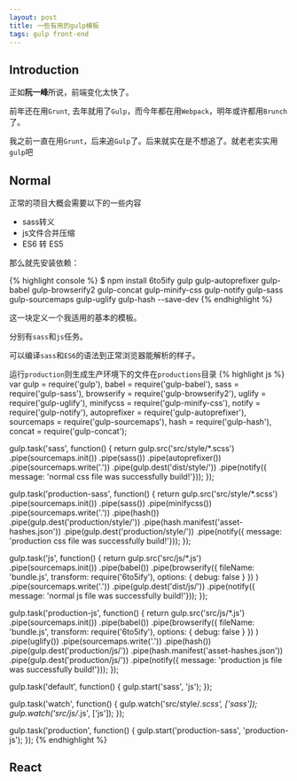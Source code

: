 ```yaml
---
layout: post
title: 一些有用的gulp模板
tags: gulp front-end
---
```


## Introduction

正如**阮一峰**所说，前端变化太快了。

前年还在用`Grunt`, 去年就用了`Gulp`，而今年都在用`Webpack`，明年或许都用`Brunch`了。

我之前一直在用`Grunt`，后来追`Gulp`了。后来就实在是不想追了。就老老实实用`gulp`吧

## Normal

正常的项目大概会需要以下的一些内容

* sass转义
* js文件合并压缩
* ES6 转 ES5

那么就先安装依赖：

{% highlight console %}
$ npm install 6to5ify gulp gulp-autoprefixer gulp-babel gulp-browserify2 gulp-concat gulp-minify-css gulp-notify gulp-sass gulp-sourcemaps gulp-uglify gulp-hash --save-dev
{% endhighlight %}

这一块定义一个我适用的基本的模板。

分别有`sass`和`js`任务。

可以编译`sass`和`ES6`的语法到正常浏览器能解析的样子。

运行`production`则生成生产环境下的文件在`productions`目录
{% highlight js %}
var gulp = require('gulp'),
    babel = require('gulp-babel'),
    sass = require('gulp-sass'),
    browserify = require('gulp-browserify2'),
    uglify = require('gulp-uglify'),
    minifycss = require('gulp-minify-css'),
    notify = require('gulp-notify'),
    autoprefixer = require('gulp-autoprefixer'),
    sourcemaps = require('gulp-sourcemaps'),
    hash = require('gulp-hash'),
    concat = require('gulp-concat');

gulp.task('sass', function() {
  return gulp.src('src/style/*.scss')
        .pipe(sourcemaps.init())
        .pipe(sass())
        .pipe(autoprefixer())
        .pipe(sourcemaps.write('.'))
        .pipe(gulp.dest('dist/style/'))
        .pipe(notify({ message: 'normal css file was successfully build!'}));
});

gulp.task('production-sass', function() {
  return gulp.src('src/style/*.scss')
        .pipe(sourcemaps.init())
        .pipe(sass())
        .pipe(minifycss())
        .pipe(sourcemaps.write('.'))
        .pipe(hash())
        .pipe(gulp.dest('production/style/'))
        .pipe(hash.manifest('asset-hashes.json')) 
        .pipe(gulp.dest('production/style/'))
        .pipe(notify({ message: 'production css file was successfully build!'}));
});

gulp.task('js', function() {
  return gulp.src('src/js/*.js')
        .pipe(sourcemaps.init())
        .pipe(babel())
        .pipe(browserify({
          fileName: 'bundle.js',
          transform: require('6to5ify'),
          options: {
            debug: false
          }
        })
        )
        .pipe(sourcemaps.write('.'))
        .pipe(gulp.dest('dist/js/'))
        .pipe(notify({ message: 'normal js file was successfully build!'}));
});

gulp.task('production-js', function() {
  return gulp.src('src/js/*.js')
        .pipe(sourcemaps.init())
        .pipe(babel())
        .pipe(browserify({
          fileName: 'bundle.js',
          transform: require('6to5ify'),
          options: {
            debug: false
          }
        })
        )
        .pipe(uglify())
        .pipe(sourcemaps.write('.'))
        .pipe(hash())
        .pipe(gulp.dest('production/js/'))
        .pipe(hash.manifest('asset-hashes.json')) 
        .pipe(gulp.dest('production/js/'))
        .pipe(notify({ message: 'production js file was successfully build!'}));
});

gulp.task('default', function() {
  gulp.start('sass', 'js');
});

gulp.task('watch', function() {
  gulp.watch('src/style/*.scss', ['sass']);
  gulp.watch('src/js/*.js', ['js']);
});

gulp.task('production', function() {
  gulp.start('production-sass', 'production-js');
});
{% endhighlight %}

## React
